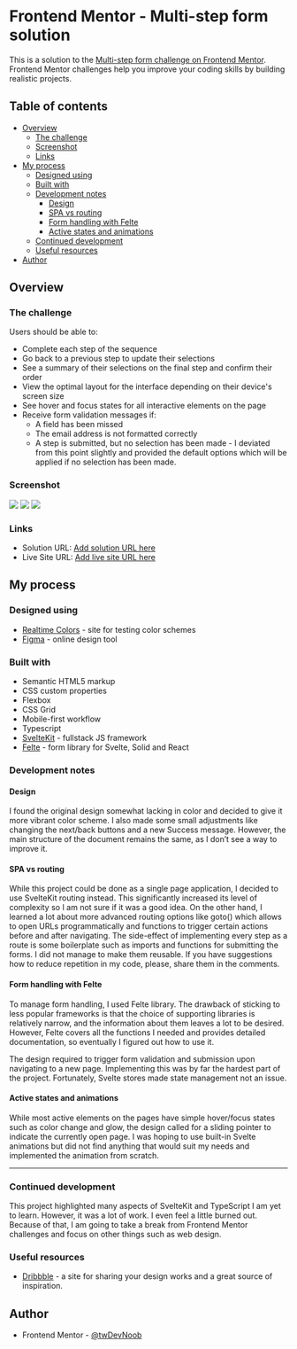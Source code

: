 # Frontend Mentor - Multi-step form solution

This is a solution to the [Multi-step form challenge on Frontend Mentor](https://www.frontendmentor.io/challenges/multistep-form-YVAnSdqQBJ). Frontend Mentor challenges help you improve your coding skills by building realistic projects. 

## Table of contents

- [Overview](#overview)
  - [The challenge](#the-challenge)
  - [Screenshot](#screenshot)
  - [Links](#links)
- [My process](#my-process)
  - [Designed using](#designed-using)
  - [Built with](#built-with)
  - [Development notes](#development-notes)
    - [Design](#design)
    - [SPA vs routing](#spa-vs-routing)
    - [Form handling with Felte](#form-handling-with-felte)
    - [Active states and animations](#active-states-and-animations)
  - [Continued development](#continued-development)
  - [Useful resources](#useful-resources)
- [Author](#author)

## Overview

### The challenge

Users should be able to:

- Complete each step of the sequence
- Go back to a previous step to update their selections
- See a summary of their selections on the final step and confirm their order
- View the optimal layout for the interface depending on their device's screen size
- See hover and focus states for all interactive elements on the page
- Receive form validation messages if:
  - A field has been missed
  - The email address is not formatted correctly
  - A step is submitted, but no selection has been made - I deviated from this point slightly and provided the default options which will be applied if no selection has been made.

### Screenshot

![](./src/lib/images/screenshot-mobile.png)
![](./src/lib/images/screenshot-tablet.png)
![](./src/lib/images/screenshot-desktop.png)


### Links

- Solution URL: [Add solution URL here](https://your-solution-url.com)
- Live Site URL: [Add live site URL here](https://your-live-site-url.com)

## My process

### Designed using

- [Realtime Colors](https://www.realtimecolors.com/) - site for testing color schemes
- [Figma](https://www.figma.com/) - online design tool

### Built with

- Semantic HTML5 markup
- CSS custom properties
- Flexbox
- CSS Grid
- Mobile-first workflow
- Typescript
- [SvelteKit](https://kit.svelte.dev/) - fullstack JS framework
- [Felte](https://felte.dev/) -  form library for Svelte, Solid and React


### Development notes

#### Design

I found the original design somewhat lacking in color and decided to give it more vibrant color scheme. I also made some small adjustments like changing the next/back buttons and a new Success message. However, the main structure of the document remains the same, as I don’t see a way to improve it.

#### SPA vs routing

While this project could be done as a single page application, I decided to use SvelteKit routing instead. This significantly increased its level of complexity so I am not sure if it was a good idea. On the other hand, I learned a lot about more advanced routing options like goto() which allows to open URLs programmatically and functions to trigger certain actions before and after navigating.
The side-effect of implementing every step as a route is some boilerplate such as imports and functions for submitting the forms. I did not manage to make them reusable. If you have suggestions how to reduce repetition in my code, please, share them in the comments.

#### Form handling with Felte

To manage form handling, I used Felte library. The drawback of sticking to less popular frameworks is that the choice of supporting libraries is relatively narrow, and the information about them leaves a lot to be desired. However, Felte covers all the functions I needed and provides detailed documentation, so eventually I figured out how to use it.

The design required to trigger form validation and submission upon navigating to a new page. Implementing this was by far the hardest part of the project. Fortunately, Svelte stores made state management not an issue.

#### Active states and animations

While most active elements on the pages have simple hover/focus states such as color change and glow, the design called for a sliding pointer to indicate the currently open page. I was hoping to use built-in Svelte animations but did not find anything that would suit my needs and implemented the animation from scratch.

***

### Continued development

This project highlighted many aspects of SvelteKit and TypeScript I am yet to learn. However, it was a lot of work. I even feel a little burned out. Because of that, I am going to take a break from Frontend Mentor challenges and focus on other things such as web design.

### Useful resources

- [Dribbble](https://dribbble.com/) - a site for sharing your design works and a great source of inspiration.

## Author

-   Frontend Mentor - [@twDevNoob](https://www.frontendmentor.io/profile/twDevNoob)